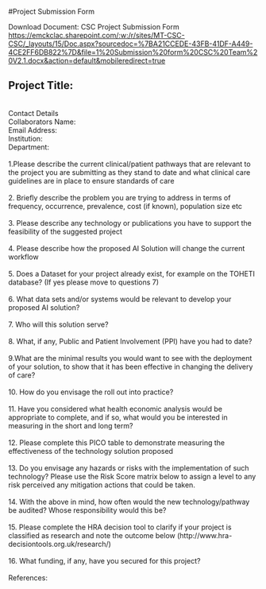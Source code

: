 #Project Submission Form
<br>
      
Download Document: CSC Project Submission Form
https://emckclac.sharepoint.com/:w:/r/sites/MT-CSC-CSC/_layouts/15/Doc.aspx?sourcedoc=%7BA21CCEDE-43FB-41DF-A449-4CE2FF6DB822%7D&file=1%20Submission%20form%20CSC%20Team%20V2.1.docx&action=default&mobileredirect=true
<h2> Project Title: </h2>
<br>
Contact Details <br> 
Collaborators Name:<br>
Email Address: <br>
Institution: <br>
Department: <br>
<br>
1.Please describe the current clinical/patient pathways that are relevant to the project you are submitting as they stand to date and what clinical care guidelines are in place to ensure standards of care <br>
<br>
2. Briefly describe the problem you are trying to address in terms of frequency, occurrence, prevalence, cost (if known), population size etc <br>
<br>
3. Please describe any technology or publications you have to support the feasibility of the suggested project <br> 
<br>
4. Please describe how the proposed AI Solution will change the current workflow <br>
<br>
5. Does a Dataset for your project already exist, for example on the TOHETI database? (If yes please move to questions 7) <br>
<br>
6.	What data sets and/or systems would be relevant to develop your proposed AI solution? <br>
<br>
7.	Who will this solution serve? <br>
<br>
8. What, if any, Public and Patient Involvement (PPI) have you had to date? <br>
<br>
9.What are the minimal results you would want to see with the deployment of your solution, to show that it has been effective in changing the delivery of care? <br>
<br> 
10. How do you envisage the roll out into practice? <br>
<br>
11.	Have you considered what health economic analysis would be appropriate to complete, and if so, what would you be interested in measuring in the short and long term? <br>
<br>
12.	Please complete this PICO table to demonstrate measuring the effectiveness of the technology solution proposed <br>
<br>
13. Do you envisage any hazards or risks with the implementation of such technology? Please use the Risk Score matrix below to assign a level to any risk perceived any mitigation actions that could be taken.<br>
<br>
14.	With the above in mind, how often would the new technology/pathway be audited? Whose responsibility would this be? <br>
<br>
15. Please complete the HRA decision tool to clarify if your project is classified as research and note the outcome below (http://www.hra-decisiontools.org.uk/research/) <br>
<br>
16. What funding, if any, have you secured for this project? <br>
<br>
References: <br>
<br>
<br>
